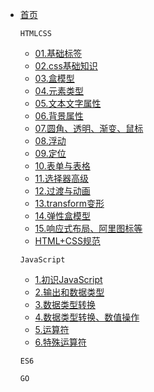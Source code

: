 <!-- docs/_sidebar.md -->

- [首页](/)

  `HTMLCSS`

  - [01.基础标签](/HTMLCSS/01-基础标签.md)
  - [02.css基础知识](/HTMLCSS/02-css基础知识.md)
  - [03.盒模型](/HTMLCSS/03-盒模型.md)
  - [04.元素类型](/HTMLCSS/04-元素类型.md)
  - [05.文本文字属性](/HTMLCSS/05-文本文字属性.md)
  - [06.背景属性](/HTMLCSS/06-背景属性.md)
  - [07.圆角、透明、渐变、鼠标](/HTMLCSS/07-圆角、透明、渐变、鼠标.md)
  - [08.浮动](/HTMLCSS/08-浮动.md)
  - [09.定位](/HTMLCSS/09-定位.md)
  - [10.表单与表格](/HTMLCSS/10-表单与表格.md)
  - [11.选择器高级](/HTMLCSS/11-选择器高级.md)
  - [12.过渡与动画](/HTMLCSS/12-过渡与动画.md)
  - [13.transform变形](/HTMLCSS/13-transform变形.md)
  - [14.弹性盒模型](/HTMLCSS/14-弹性盒模型.md)
  - [15.响应式布局、阿里图标等](/HTMLCSS/15-响应式布局、阿里图标等.md)
  - [HTML+CSS规范](/HTMLCSS/HTML+CSS规范.md)

  `JavaScript`
  - [1.初识JavaScript](/JavaScript/01-初识JavaScript.md)
  - [2.输出和数据类型](/JavaScript/02-输出和数据类型.md)
  - [3.数据类型转换](/JavaScript/03-数据类型转换.md)
  - [4.数据类型转换、数值操作](/JavaScript/04-数据类型转换、数值操作.md)
  - [5.运算符](/JavaScript/05-运算符.md)
  - [6.特殊运算符](/JavaScript/06-特殊运算符.md)

  `ES6`

  `GO`
